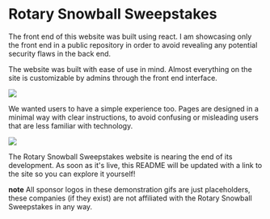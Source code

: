 # Rotary Snowball Sweepstakes
The front end of this website was built using react. I am showcasing only the front end in a public repository in order to avoid revealing any potential security flaws in the back end. 

The website was built with ease of use in mind. Almost everything on the site is customizable by admins through the front end interface.

![](adminExperience.gif)

We wanted users to have a simple experience too. Pages are designed in a minimal way with clear instructions, to avoid confusing or misleading users that are less familiar with technology.

![](userExperience.gif)



The Rotary Snowball Sweepstakes website is nearing the end of its development. As soon as it's live, this README will be updated with a link to the site so you can explore it yourself!

**note** All sponsor logos in these demonstration gifs are just placeholders, these companies (if they exist) are not affiliated with the Rotary Snowball Sweepstakes in any way.

